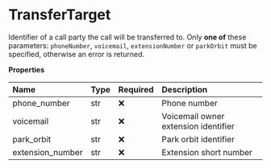 # TransferTarget

Identifier of a call party the call will be transferred to. Only **one of** these parameters: `phoneNumber`, `voicemail`, `extensionNumber` or `parkOrbit` must be specified, otherwise an error is returned.

**Properties**

| Name             | Type | Required | Description                          |
| :--------------- | :--- | :------- | :----------------------------------- |
| phone_number     | str  | ❌       | Phone number                         |
| voicemail        | str  | ❌       | Voicemail owner extension identifier |
| park_orbit       | str  | ❌       | Park orbit identifier                |
| extension_number | str  | ❌       | Extension short number               |

<!-- This file was generated by liblab | https://liblab.com/ -->
